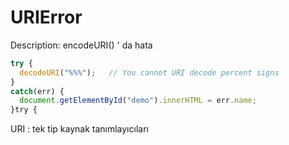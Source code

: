 # URIError

Description: encodeURI() ' da hata

```jsx
try {
  decodeURI("%%%");   // You cannot URI decode percent signs
}
catch(err) {
  document.getElementById("demo").innerHTML = err.name;
}try {
```

URI : tek tip kaynak tanımlayıcıları